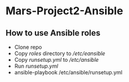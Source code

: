 # Mars-Project2-Ansible

## How to use Ansible roles ##

* Clone repo
* Copy _roles_ directory to _/etc/eansible_
* Copy _runsetup.yml_ to _/etc/ansible_
* Run _runsetup.yml_
 * ansible-playbook /etc/ansible/runsetup.yml
